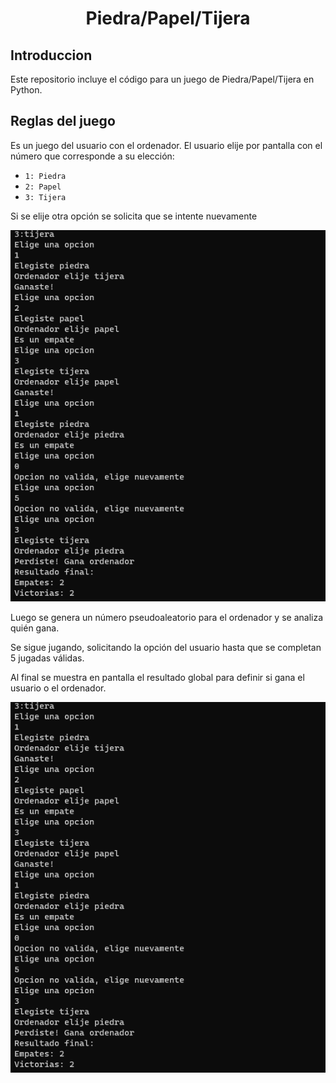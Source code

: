 <h1 align="center">
  <p align="center">Piedra/Papel/Tijera</p>
</h1>

## Introduccion

Este repositorio incluye el código para un juego de Piedra/Papel/Tijera en Python.

## Reglas del juego

Es un juego del usuario con el ordenador. El usuario elije por pantalla con el número que corresponde a su elección:
- `1: Piedra`
- `2: Papel`
- `3: Tijera`

Si se elije otra opción se solicita que se intente nuevamente

<img src="./prueba2.png" alt="ejemplo 1">

Luego se genera un número pseudoaleatorio para el ordenador y se analiza quién gana.

Se sigue jugando, solicitando la opción del usuario hasta que se completan 5 jugadas válidas.

Al final se muestra en pantalla el resultado global para definir si gana el usuario o el ordenador.

<img src="./prueba2.png" alt="ejemplo 2">
